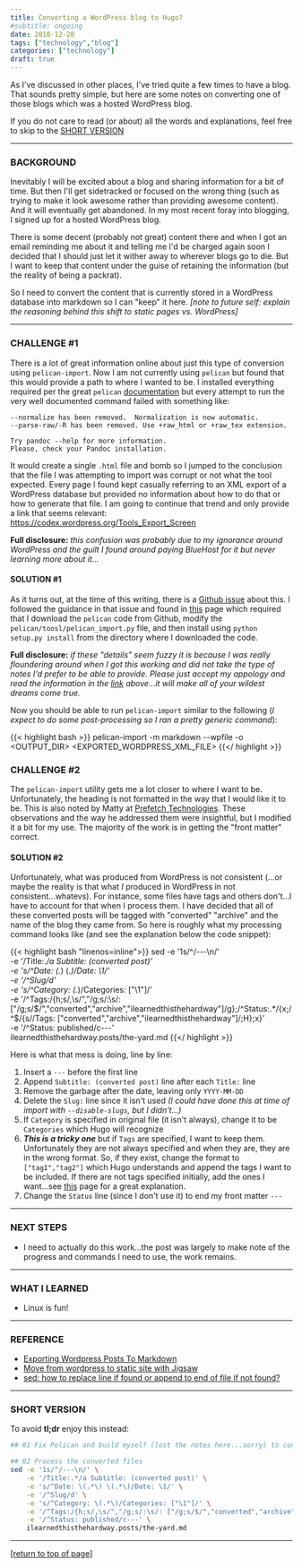 ```yaml
---
title: Converting a WordPress blog to Hugo?
#subtitle: ongoing
date: 2018-12-20
tags: ["technology","blog"]
categories: ["technology"]
draft: true
---
```


As I've discussed in other places, I've tried quite a few times to have a blog.
That sounds pretty simple, but here are some notes on converting one of those
blogs which was a hosted WordPress blog.<!--more-->

If you do not care to read (or about) all the words and explanations, feel free
to skip to the [SHORT VERSION](#tldr)

---

### BACKGROUND

Inevitably I will be excited about a blog and sharing information for a bit of
time.  But then I'll get sidetracked or focused on the wrong thing (such as
trying to make it look awesome rather than providing awesome content).  And it
will eventually get abandoned.  In my most recent foray into blogging, I signed
up for a hosted WordPress blog.

There is some decent (probably not great) content there and when I got an email
reminding me about it and telling me I'd be charged again soon I decided that I
should just let it wither away to wherever blogs go to die.  But I want to keep
that content under the guise of retaining the information (but the reality of
being a packrat).

So I need to convert the content that is currently stored in a WordPress
database into markdown so I can "keep" it here.  *[note to future self:  explain
the reasoning behind this shift to static pages vs. WordPress]*

---

### CHALLENGE #1

There is a lot of great information online about just this type of conversion
using `pelican-import`.  Now I am not currently using `pelican` but found that
this would provide a path to where I wanted to be.  I installed everything
required per the great `pelican`
[documentation](http://docs.getpelican.com/en/latest/importer.html) but every
attempt to run the very well documented command failed with something like:  

~~~
--normalize has been removed.  Normalization is now automatic.
--parse-raw/-R has been removed. Use +raw_html or +raw_tex extension.

Try pandoc --help for more information.
Please, check your Pandoc installation.
~~~

It would create a single `.html` file and bomb so I jumped to the conclusion
that the file I was attempting to import was corrupt or not what the tool
expected.  Every page I found kept casually referring to an XML export of a
WordPress database but provided no information about how to do that or how to
generate that file.  I am going to continue that trend and only provide a link
that seems relevant:  <https://codex.wordpress.org/Tools_Export_Screen>

**Full disclosure:**  *this confusion was probably due to my ignorance around
WordPress and the guilt I found around paying BlueHost for it but never learning
more about it...*

#### SOLUTION #1

As it turns out, at the time of this writing, there is a
[Github issue](https://github.com/getpelican/pelican/issues/2322) about this.
I followed the guidance in that issue and found in
[this](https://www.hmazter.com/2018/08/move-from-wordpress-to-static-site-with-jigsaw/)
page which required that I download the `pelican` code from Github, modify the
`pelican/toosl/pelican_import.py` file, and then install using `python setup.py
install` from the directory where I downloaded the code.

**Full disclosure:**  *if these "details" seem fuzzy it is because I was really
floundering around when I got this working and did not take the type of notes
I'd prefer to be able to provide.  Please just accept my appology and read the
information in the
[link](https://www.hmazter.com/2018/08/move-from-wordpress-to-static-site-with-jigsaw/)
above...it will make all of your wildest dreams come true.*

Now you should be able to run `pelican-import` similar to the following (*I
expect to do some post-processing so I ran a pretty generic command*):

{{< highlight bash >}}
pelican-import -m markdown --wpfile -o <OUTPUT_DIR> <EXPORTED_WORDPRESS_XML_FILE>
{{</ highlight >}}

### CHALLENGE #2

The `pelican-import` utility gets me a lot closer to where I want to be.
Unfortunately, the heading is not formatted in the way that I would like it to
be.  This is also noted by Matty at
[Prefetch Technologies](https://prefetch.net/blog/2017/11/24/exporting-wordpress-posts-to-markdown/).
These observations and the way he addressed them were insightful, but I modified
it a bit for my use.  The majority of the work is in getting the "front matter"
correct.  

#### SOLUTION #2

Unfortunately, what was produced from WordPress is not consistent (...or maybe
the reality is that what *I* produced in WordPress in not consistent...whatevs).
For instance, some files have tags and others don't...I have to account for that
when I process them.  I have decided that all of these converted posts will be
tagged with "converted" "archive" and the name of the blog they came from.  So
here is roughly what my processing command looks like (and see the explanation
below the code snippet):

{{< highlight bash "linenos=inline">}}
sed -e '1s/^/---\n/' \
    -e '/Title:.*/a Subtitle: (converted post)' \
    -e 's/^Date: \(.*\) \(.*\)/Date: \1/' \
    -e '/^Slug/d' \
    -e 's/^Category: \(.*\)/Categories: ["\1"]/' \
    -e '/^Tags:/{h;s/,\s/","/g;s/:\s/: ["/g;s/$/","converted","archive","ilearnedthisthehardway"]/g};/^Status:.*/{x;/^$/{s//Tags: ["converted","archive","ilearnedthisthehardway"]/;H};x}' \
    -e '/^Status: published/c---' \
    ilearnedthisthehardway.posts/the-yard.md
{{</ highlight >}}

<!-- This text isn't converted as italic, that's just how Atom displays it. -->

Here is what that mess is doing, line by line:

1. Insert a `---` before the first line
2. Append `Subtitle: (converted post)` line after each `Title:` line
3. Remove the garbage after the date, leaving only `YYYY-MM-DD`
4. Delete the `Slug:` line since it isn't used *(I could have done this at time
   of import with `--disable-slugs`, but I didn't...)*
5. If `Category` is specified in original file (it isn't always), change it to
   be `Categories` which Hugo will recognize
6. ***This is a tricky one*** but if `Tags` are specified, I want to keep them.
   Unfortunately they are not always specified and when they are, they are in
   the wrong format.  So, if they exist, change the format to `["tag1","tag2"]`
   which Hugo understands and append the tags I want to be included.  If there
   are not tags specified initially, add the ones I want...see
   [this](https://superuser.com/questions/590630/sed-how-to-replace-line-if-found-or-append-to-end-of-file-if-not-found)
   page for a great explanation.
4. Change the `Status` line (since I don't use it) to end my front matter `---`

---

### NEXT STEPS

* I need to actually do this work...the post was largely to make note of the
  progress and commands I need to use, the work remains.

---

### WHAT I LEARNED

* Linux is fun!

---

### REFERENCE

<div id="tldr"></div>

- [Exporting Wordpress Posts To Markdown](https://prefetch.net/blog/2017/11/24/exporting-wordpress-posts-to-markdown/)
- [Move from wordpress to static site with Jigsaw](https://www.hmazter.com/2018/08/move-from-wordpress-to-static-site-with-jigsaw/)
- [sed: how to replace line if found or append to end of file if not found?](https://superuser.com/questions/590630/sed-how-to-replace-line-if-found-or-append-to-end-of-file-if-not-found)

---

### SHORT VERSION

To avoid **tl;dr** enjoy this instead:

~~~bash
## 01 Fix Pelican and build myself (lost the notes here...sorry) to convert

## 02 Process the converted files
sed -e '1s/^/---\n/' \
    -e '/Title:.*/a Subtitle: (converted post)' \
    -e 's/^Date: \(.*\) \(.*\)/Date: \1/' \
    -e '/^Slug/d' \
    -e 's/^Category: \(.*\)/Categories: ["\1"]/' \
    -e '/^Tags:/{h;s/,\s/","/g;s/:\s/: ["/g;s/$/","converted","archive","ilearnedthisthehardway"]/g};/^Status:.*/{x;/^$/{s//Tags: ["converted","archive","ilearnedthisthehardway"]/;H};x}' \
    -e '/^Status: published/c---' \
    ilearnedthisthehardway.posts/the-yard.md
~~~

---

[[return to top of page]](#)
